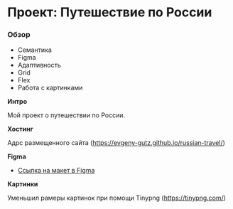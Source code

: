 # Проект: Путешествие по России

### Обзор
* Семантика
* Figma
* Адаптивность
* Grid
* Flex
* Работа с картинками

**Интро**

Мой проект о путешествии по России.

**Хостинг**

Адрс размещенного сайта (https://evgeny-gutz.github.io/russian-travel/)

**Figma**

* [Ссылка на макет в Figma](https://www.figma.com/file/5S2WSbEFL6awjVWJ0NWL8Q/Sprint-3_-Russia-_-desktop-mobile?node-id=28503%3A0)

**Картинки**

Уменьшил рамеры картинок при помощи Tinypng (https://tinypng.com/)
